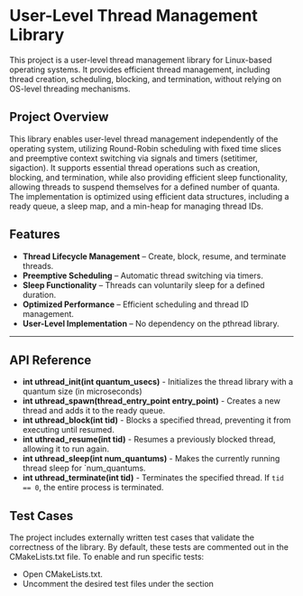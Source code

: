 # **User-Level Thread Management Library**
This project is a user-level thread management library for Linux-based operating systems. It provides efficient thread management, including thread creation, scheduling, blocking, and termination, without relying on OS-level threading mechanisms.

## **Project Overview**  
This library enables user-level thread management independently of the operating system, utilizing Round-Robin scheduling with fixed time slices and preemptive context switching via signals and timers (setitimer, sigaction). It supports essential thread operations such as creation, blocking, and termination, while also providing efficient sleep functionality, allowing threads to suspend themselves for a defined number of quanta. The implementation is optimized using efficient data structures, including a ready queue, a sleep map, and a min-heap for managing thread IDs.

## **Features**
- **Thread Lifecycle Management** – Create, block, resume, and terminate threads.
- **Preemptive Scheduling** – Automatic thread switching via timers.
- **Sleep Functionality** – Threads can voluntarily sleep for a defined duration.
- **Optimized Performance** – Efficient scheduling and thread ID management.
- **User-Level Implementation** – No dependency on the pthread library.
---

## **API Reference**
- **int uthread_init(int quantum_usecs)** - Initializes the thread library with a quantum size (in microseconds)
- **int uthread_spawn(thread_entry_point entry_point)** - Creates a new thread and adds it to the ready queue.  
- **int uthread_block(int tid)** - Blocks a specified thread, preventing it from executing until resumed. 
- **int uthread_resume(int tid)** - Resumes a previously blocked thread, allowing it to run again.  
- **int uthread_sleep(int num_quantums)** - Makes the currently running thread sleep for `num_quantums.
- **int uthread_terminate(int tid)** - Terminates the specified thread. If `tid == 0`, the entire process is terminated.  

## **Test Cases**  
The project includes externally written test cases that validate the correctness of the library. By default, these tests are commented out in the CMakeLists.txt file. To enable and run specific tests:
  - Open CMakeLists.txt.
  -  Uncomment the desired test files under the section

